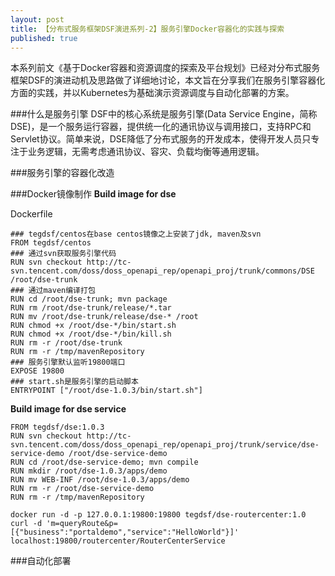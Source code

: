 ```yaml
---
layout: post
title: 【分布式服务框架DSF演进系列-2】服务引擎Docker容器化的实践与探索
published: true
---
```


本系列前文《基于Docker容器和资源调度的探索及平台规划》已经对分布式服务框架DSF的演进动机及思路做了详细地讨论，本文旨在分享我们在服务引擎容器化方面的实践，并以Kubernetes为基础演示资源调度与自动化部署的方案。

###什么是服务引擎
DSF中的核心系统是服务引擎(Data Service Engine，简称DSE)，是一个服务运行容器，提供统一化的通讯协议与调用接口，支持RPC和Servlet协议。简单来说，DSE降低了分布式服务的开发成本，使得开发人员只专注于业务逻辑，无需考虑通讯协议、容灾、负载均衡等通用逻辑。

###服务引擎的容器化改造


###Docker镜像制作
**Build image for dse**

Dockerfile

```text
### tegdsf/centos在base centos镜像之上安装了jdk, maven及svn
FROM tegdsf/centos
### 通过svn获取服务引擎代码
RUN svn checkout http://tc-svn.tencent.com/doss/doss_openapi_rep/openapi_proj/trunk/commons/DSE /root/dse-trunk
### 通过maven编译打包
RUN cd /root/dse-trunk; mvn package
RUN rm /root/dse-trunk/release/*.tar
RUN mv /root/dse-trunk/release/dse-* /root
RUN chmod +x /root/dse-*/bin/start.sh
RUN chmod +x /root/dse-*/bin/kill.sh
RUN rm -r /root/dse-trunk
RUN rm -r /tmp/mavenRepository
### 服务引擎默认监听19800端口
EXPOSE 19800
### start.sh是服务引擎的启动脚本
ENTRYPOINT ["/root/dse-1.0.3/bin/start.sh"]
```

**Build image for dse service**
```text
FROM tegdsf/dse:1.0.3
RUN svn checkout http://tc-svn.tencent.com/doss/doss_openapi_rep/openapi_proj/trunk/service/dse-service-demo /root/dse-service-demo
RUN cd /root/dse-service-demo; mvn compile
RUN mkdir /root/dse-1.0.3/apps/demo
RUN mv WEB-INF /root/dse-1.0.3/apps/demo
RUN rm -r /root/dse-service-demo
RUN rm -r /tmp/mavenRepository
```

```
docker run -d -p 127.0.0.1:19800:19800 tegdsf/dse-routercenter:1.0
curl -d 'm=queryRoute&p=[{"business":"portaldemo","service":"HelloWorld"}]' localhost:19800/routercenter/RouterCenterService
```

###自动化部署


###


